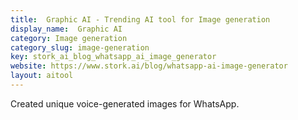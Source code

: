 ```yaml
---
title:  Graphic AI - Trending AI tool for Image generation
display_name:  Graphic AI
category: Image generation
category_slug: image-generation
key: stork_ai_blog_whatsapp_ai_image_generator
website: https://www.stork.ai/blog/whatsapp-ai-image-generator
layout: aitool
---
```


Created unique voice-generated images for WhatsApp.
